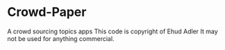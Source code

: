 # Crowd-Paper
A crowd sourcing topics apps
This code is copyright of Ehud Adler 
It may not be used for anything commercial.
